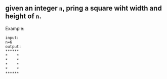 ## given an integer ```n```, pring a square wiht width and height of ```n```.

Example: 

```
input: 
n=6
output: 
******
*    *
*    *
*    *
*    *
******

```
